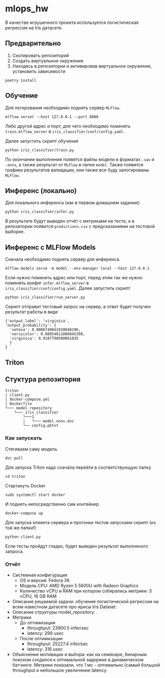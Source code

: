 # mlops_hw

В качестве игрушечного проекта используется логистическая регрессия на Iris
датасете.

## Предварительно

1. Скопировать репозиторий
2. Создать виртуальное окружение
3. Находясь в репозитории и активировав виртуальное окружение, установить
   зависимости

```
poetry install
```

## Обучение

Для логирования необходимо поднять сервер `MLFlow`.

```
mlflow server --host 127.0.0.1 --port 8080
```

Либо другой адрес и порт, для чего необходимо поменять `train.mlflow_server` в
`iris_classifier/conf/config.yaml`.

Далее запустить скрипт обучения

```
python iris_classifier/train.py
```

По окончании выполнения появятся файлы модели в форматах `.sav` и `.onnx`, а
также результат от `MLFlow` в папке `model`. Также появятся графики результатов
валидации, они также все буду залогированы `MLFlow`.

## Инференс (локально)

Для локального инференса (как в первом домашнем задании):

```
python iris_classifier/infer.py
```

В результате будут выведен отчёт с метриками на тесте, а в репозитории появится
`predictions.csv` с предсказаниями на тестовой выборке.

## Инференс с MLFlow Models

Сначала необходимо поднять сервер для инференса.

```
mlflow models serve -m model --env-manager local --host 127.0.0.1
```

Если нужно поменять адрес или порт, перед этим так же нужно поменять конфиг
`infer.mlflow_server` в `iris_classifier/conf/config.yaml`. Далее запустить
скрипт

```
python iris_classifier/run_server.py
```

Скрипт отправит тестовый запрос на сервер, в ответ будет получен результат
работы в виде

```
{'output_label': 'virginica',
'output_probability': {
  'setosa': 0.0006740661920048296,
  'versicolor': 0.08054611086845398,
  'virginica': 0.9187798500061035
  }
}
```

## Triton

## Стуктура репозитория

```
triton
| client.py
| docker-compose.yml
| Dockerfile
└─── model_repository
    └─── iris_classifier
        └───1
        │   └─── model.onnx.dvc
        └── config.pbtxt

```

### Как запускать

Стягиваем саму модель

```
dvc pull
```

Для запуска Triton надо сначала перейти в соответствующую папку

```
cd triton
```

Стартануть Docker

```
sudo systemctl start docker
```

И поднять непосредственно сам контейнер

```
docker-compose up
```

Для запуска клиента сервера и прогонки тестов запускаем скрипт (из той же
папки!)

```
python client.py
```

Если тесты пройдут гладко, будет выведен результат выполненого запроса.

### Отчёт

- Системная конфигурация
  - OS и версия: Fedora 36
  - Модель CPU: AMD Ryzen 5 5600U with Radeon Graphics
  - Количество vCPU и RAM при котором собирались метрики: 3 vCPU, 16 GB RAM
- Описание решаемой задачи: обучение логистической регрессии на всем известном
  датасете про ирисы Iris Dataset.
- Описание структуры model_repository: .
- Метрики
  - До оптимизации
    - throughput: 23900.5 infer/sec
    - latency: 299 usec
  - После оптимизации
    - throughput: 25227.4 infer/sec
    - latency: 316 usec
- Объяснение мотивации и выбора: как на семинаре, бинарным поиском сходился к
  оптимальной задержке в динамическом батчинге. Метрики показали, что 1 мс -
  оптимально (самый большой throughput и небольшое увеличение latency.
